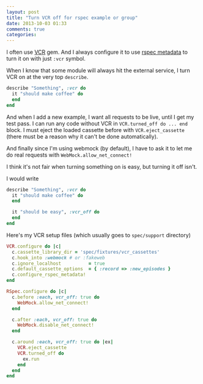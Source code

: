```yaml
---
layout: post
title: "Turn VCR off for rspec example or group"
date: 2013-10-03 01:33
comments: true
categories: 
---
```


I often use [VCR](https://github.com/vcr/vcr) gem.
And I always configure it to use [rspec metadata](https://www.relishapp.com/vcr/vcr/v/2-6-0/docs/test-frameworks/usage-with-rspec-metadata) to turn it on with just `:vcr` symbol. 

When I know that some module will always hit the external service,
I turn VCR on at the very top `describe`.

```ruby
describe "Something", :vcr do
  it "should make coffee" do
  end
end
```

And when I add a new example, I want all requests to be live, until I get my test pass.
I can run any code without VCR in `VCR.turned_off do ... end` block. I must eject the loaded cassette before with `VCR.eject_cassette` (there must be a reason why it can't be done automatically).

And finally since I'm using webmock (by default), I have to ask it to let me do real requests with `WebMock.allow_net_connect!`

I think it's not fair when turning something on is easy, but turning it off isn't.

I would write

```ruby
describe "Something", :vcr do
  it "should make coffee" do
  end

  it "should be easy", :vcr_off do
  end
end
```

Here's my VCR setup files (which usually goes to `spec/support` directory)

```ruby
VCR.configure do |c|
  c.cassette_library_dir = 'spec/fixtures/vcr_cassettes'
  c.hook_into :webmock # or :fakeweb
  c.ignore_localhost          = true
  c.default_cassette_options  = { :record => :new_episodes }
  c.configure_rspec_metadata!
end

RSpec.configure do |c|
  c.before :each, vcr_off: true do
    WebMock.allow_net_connect!
  end

  c.after :each, vcr_off: true do
    WebMock.disable_net_connect!
  end

  c.around :each, vcr_off: true do |ex|
    VCR.eject_cassette
    VCR.turned_off do
      ex.run
    end
  end
end
```
